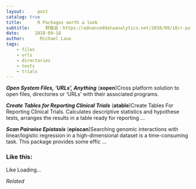 ```yaml
---
layout:     post
catalog: true
title:      R Packages worth a look
subtitle:      转载自：https://advanceddataanalytics.net/2018/09/18/r-packages-worth-a-look-1276/
date:      2018-09-18
author:      Michael Laux
tags:
    - files
    - urls
    - directories
    - tests
    - trials
---
```


***Open System Files, ‘URLs’, Anything*** (**xopen**)Cross platform solution to open files, directories or ‘URLs’ with their associated programs.

***Create Tables for Reporting Clinical Trials*** (**atable**)Create Tables For Reporting Clinical Trials. Calculates descriptive statistics and hypothese tests, arranges the results in a table ready for reporting …

***Scan Pairwise Epistasis*** (**episcan**)Searching genomic interactions with linear/logistic regression in a high-dimensional dataset is a time-consuming task. This package provides some effic …





### Like this:

Like Loading...


*Related*

